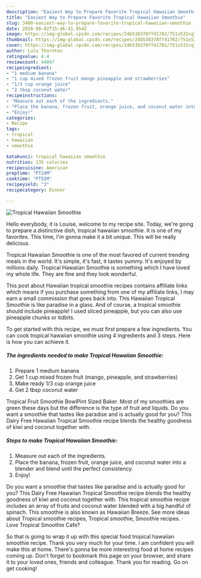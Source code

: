 ```yaml
---
description: "Easiest Way to Prepare Favorite Tropical Hawaiian Smoothie"
title: "Easiest Way to Prepare Favorite Tropical Hawaiian Smoothie"
slug: 3400-easiest-way-to-prepare-favorite-tropical-hawaiian-smoothie
date: 2020-08-02T15:46:41.954Z
image: https://img-global.cpcdn.com/recipes/24b538378ff41702/751x532cq70/tropical-hawaiian-smoothie-recipe-main-photo.jpg
thumbnail: https://img-global.cpcdn.com/recipes/24b538378ff41702/751x532cq70/tropical-hawaiian-smoothie-recipe-main-photo.jpg
cover: https://img-global.cpcdn.com/recipes/24b538378ff41702/751x532cq70/tropical-hawaiian-smoothie-recipe-main-photo.jpg
author: Lulu Thornton
ratingvalue: 4.4
reviewcount: 44047
recipeingredient:
- "1 medium banana"
- "1 cup mixed frozen fruit mango pineapple and strawberries"
- "1/3 cup orange juice"
- "2 tbsp coconut water"
recipeinstructions:
- "Measure out each of the ingredients."
- "Place the banana, frozen fruit, orange juice, and coconut water into a blender and blend until the perfect consistency."
- "Enjoy!"
categories:
- Recipe
tags:
- tropical
- hawaiian
- smoothie

katakunci: tropical hawaiian smoothie 
nutrition: 135 calories
recipecuisine: American
preptime: "PT24M"
cooktime: "PT55M"
recipeyield: "3"
recipecategory: Dinner

---
```



![Tropical Hawaiian Smoothie](https://img-global.cpcdn.com/recipes/24b538378ff41702/751x532cq70/tropical-hawaiian-smoothie-recipe-main-photo.jpg)

Hello everybody, it is Louise, welcome to my recipe site. Today, we're going to prepare a distinctive dish, tropical hawaiian smoothie. It is one of my favorites. This time, I'm gonna make it a bit unique. This will be really delicious.

Tropical Hawaiian Smoothie is one of the most favored of current trending meals in the world. It's simple, it's fast, it tastes yummy. It's enjoyed by millions daily. Tropical Hawaiian Smoothie is something which I have loved my whole life. They are fine and they look wonderful.

This post about Hawaiian tropical smoothie recipes contains affiliate links which means if you purchase something from one of my affiliate links, I may earn a small commission that goes back into. This Hawaiian Tropical Smoothie is like paradise in a glass. And of course, a tropical smoothie should include pineapple! I used sliced pineapple, but you can also use pineapple chunks or tidbits.


To get started with this recipe, we must first prepare a few ingredients. You can cook tropical hawaiian smoothie using 4 ingredients and 3 steps. Here is how you can achieve it.

<!--inarticleads1-->

##### The ingredients needed to make Tropical Hawaiian Smoothie:

1. Prepare 1 medium banana
1. Get 1 cup mixed frozen fruit (mango, pineapple, and strawberries)
1. Make ready 1/3 cup orange juice
1. Get 2 tbsp coconut water


Tropical Fruit Smoothie BowlPint Sized Baker. Most of my smoothies are green these days but the difference is the type of fruit and liquids. Do you want a smoothie that tastes like paradise and is actually good for you? This Dairy Free Hawaiian Tropical Smoothie recipe blends the healthy goodness of kiwi and coconut together with. 

<!--inarticleads2-->

##### Steps to make Tropical Hawaiian Smoothie:

1. Measure out each of the ingredients.
1. Place the banana, frozen fruit, orange juice, and coconut water into a blender and blend until the perfect consistency.
1. Enjoy!


Do you want a smoothie that tastes like paradise and is actually good for you? This Dairy Free Hawaiian Tropical Smoothie recipe blends the healthy goodness of kiwi and coconut together with. This tropical smoothie recipe includes an array of fruits and coconut water blended with a big handful of spinach. This smoothie is also known as Hawaiian Breeze. See more ideas about Tropical smoothie recipes, Tropical smoothie, Smoothie recipes. · Love Tropical Smoothie Cafe? 

So that is going to wrap it up with this special food tropical hawaiian smoothie recipe. Thank you very much for your time. I am confident you will make this at home. There's gonna be more interesting food at home recipes coming up. Don't forget to bookmark this page on your browser, and share it to your loved ones, friends and colleague. Thank you for reading. Go on get cooking!

